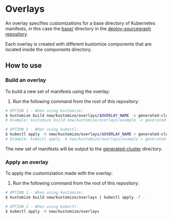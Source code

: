# Overlays

An overlay specifies customizations for a base directory of Kubernetes manifests, in this case the [base/](https://sourcegraph.com/github.com/sourcegraph/deploy-sourcegraph@master/-/tree/base) directory in the [deploy-sourcegraph repository](https://sourcegraph.com/github.com/sourcegraph/deploy-sourcegraph@master).

Each overlay is created with different kustomize components that are located inside the components directory.

## How to use

### Build an overlay

To build a new set of manifests using the overlay:

1. Run the following command from the root of this repository:

```bash
# OPTION 1 - When using kustomize:
$ kustomize build new/kustomize/overlays/$OVERLAY_NAME -o generated-cluster/
# Example: kustomize build new/kustomize/overlays/example -o generated-cluster/

# OPTION 2 - When using kubectl:
$ kubectl apply -k new/kustomize/overlays/$OVERLAY_NAME > generated-cluster/
# Example: kubectl apply -k new/kustomize/overlays/example > generated-cluster/
```

The new set of manifests will be output to the [generated-cluster](../../../generated-cluster/) directory.

### Apply an overlay

To apply the customiziation made with the overlay:

1. Run the following command from the root of this repository:

```bash
# OPTION 1 - When using kustomize:
$ kustomize build new/kustomize/overlays | kubectl apply -f -

# OPTION 2 - When using kubectl:
$ kubectl apply -k new/kustomize/overlays
```
